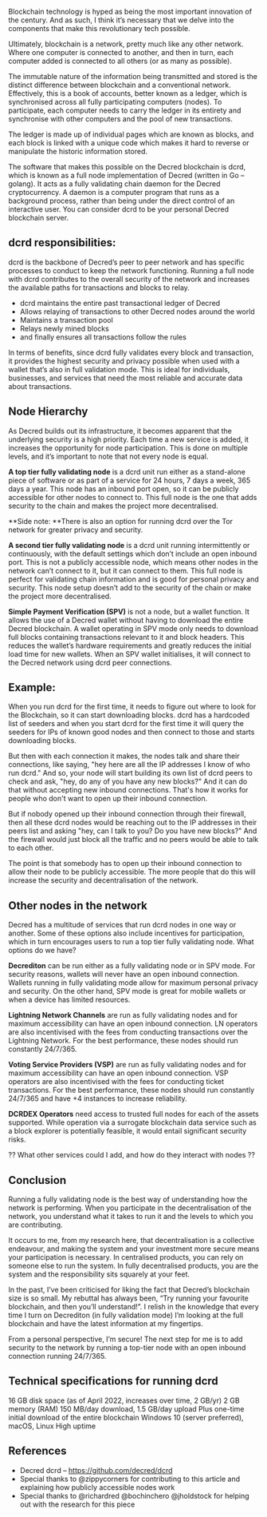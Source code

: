 Blockchain technology is hyped as being the most important innovation of the century. And as such, I think it’s necessary that we delve into the components that make this revolutionary tech possible.

Ultimately, blockchain is a network, pretty much like any other network. Where one computer is connected to another, and then in turn, each computer added is connected to all others (or as many as possible). 

The immutable nature of the information being transmitted and stored is the distinct difference between blockchain and a conventional network. Effectively, this is a book of accounts, better known as a ledger, which is synchronised across all fully participating computers (nodes). To participate, each computer needs to carry the ledger in its entirety and synchronise with other computers and the pool of new transactions. 

The ledger is made up of individual pages which are known as blocks, and each block is linked with a unique code which makes it hard to reverse or manipulate the historic information stored. 

The software that makes this possible on the Decred blockchain is dcrd, which is known as a full node implementation of Decred (written in Go – golang). It acts as a fully validating chain daemon for the Decred cryptocurrency. A daemon is a computer program that runs as a background process, rather than being under the direct control of an interactive user. You can consider dcrd to be your personal Decred blockchain server.

## dcrd responsibilities:
dcrd is the backbone of Decred’s peer to peer network and has specific processes to conduct to keep the network functioning. Running a full node with dcrd contributes to the overall security of the network and increases the available paths for transactions and blocks to relay.

* dcrd maintains the entire past transactional ledger of Decred
* Allows relaying of transactions to other Decred nodes around the world
* Maintains a transaction pool
* Relays newly mined blocks
* and finally ensures all transactions follow the rules

In terms of benefits, since dcrd fully validates every block and transaction, it provides the highest security and privacy possible when used with a wallet that’s also in full validation mode. This is ideal for individuals, businesses, and services that need the most reliable and accurate data about transactions.

## Node Hierarchy
As Decred builds out its infrastructure, it becomes apparent that the underlying security is a high priority. Each time a new service is added, it increases the opportunity for node participation. This is done on multiple levels, and it’s important to note that not every node is equal.

**A top tier fully validating node** is a dcrd unit run either as a stand-alone piece of software or as part of a service for 24 hours, 7 days a week, 365 days a year. This node has an inbound port open, so it can be publicly accessible for other nodes to connect to. This full node is the one that adds security to the chain and makes the project more decentralised. 

**Side note: **There is also an option for running dcrd over the Tor network for greater privacy and security.

**A second tier fully validating node** is a dcrd unit running intermittently or continuously, with the default settings which don’t include an open inbound port. This is not a publicly accessible node, which means other nodes in the network can’t connect to it, but it can connect to them. This full node is perfect for validating chain information and is good for personal privacy and security. This node setup doesn’t add to the security of the chain or make the project more decentralised.

**Simple Payment Verification (SPV)** is not a node, but a wallet function. It allows the use of a Decred wallet without having to download the entire Decred blockchain. A wallet operating in SPV mode only needs to download full blocks containing transactions relevant to it and block headers. This reduces the wallet’s hardware requirements and greatly reduces the initial load time for new wallets. When an SPV wallet initialises, it will connect to the Decred network using dcrd peer connections.

## Example:
When you run dcrd for the first time, it needs to figure out where to look for the Blockchain, so it can start downloading blocks. dcrd has a hardcoded list of seeders and when you start dcrd for the first time it will query the seeders for IPs of known good nodes and then connect to those and starts downloading blocks.

But then with each connection it makes, the nodes talk and share their connections, like saying, "hey here are all the IP addresses I know of who run dcrd." And so, your node will start building its own list of dcrd peers to check and ask, "hey, do any of you have any new blocks?" And it can do that without accepting new inbound connections. That's how it works for people who don't want to open up their inbound connection.

But if nobody opened up their inbound connection through their firewall, then all these dcrd nodes would be reaching out to the IP addresses in their peers list and asking "hey, can I talk to you? Do you have new blocks?" And the firewall would just block all the traffic and no peers would be able to talk to each other.

The point is that somebody has to open up their inbound connection to allow their node to be publicly accessible. The more people that do this will increase the security and decentralisation of the network. 

## Other nodes in the network
Decred has a multitude of services that run dcrd nodes in one way or another. Some of these options also include incentives for participation, which in turn encourages users to run a top tier fully validating node. What options do we have?
 
**Decrediton** can be run either as a fully validating node or in SPV mode. For security reasons, wallets will never have an open inbound connection. Wallets running in fully validating mode allow for maximum personal privacy and security. On the other hand, SPV mode is great for mobile wallets or when a device has limited resources. 

**Lightning Network Channels** are run as fully validating nodes and for maximum accessibility can have an open inbound connection. LN operators are also incentivised with the fees from conducting transactions over the Lightning Network. For the best performance, these nodes should run constantly 24/7/365.

**Voting Service Providers (VSP)** are run as fully validating nodes and for maximum accessibility can have an open inbound connection. VSP operators are also incentivised with the fees for conducting ticket transactions. For the best performance, these nodes should run constantly 24/7/365 and have +4 instances to increase reliability.

**DCRDEX Operators** need access to trusted full nodes for each of the assets supported. While operation via a surrogate blockchain data service such as a block explorer is potentially feasible, it would entail significant security risks. 

?? What other services could I add, and how do they interact with nodes ??

## Conclusion
Running a fully validating node is the best way of understanding how the network is performing. When you participate in the decentralisation of the network, you understand what it takes to run it and the levels to which you are contributing. 

It occurs to me, from my research here, that decentralisation is a collective endeavour, and making the system and your investment more secure means your participation is necessary. In centralised products, you can rely on someone else to run the system. In fully decentralised products, you are the system and the responsibility sits squarely at your feet.

In the past, I’ve been criticised for liking the fact that Decred’s blockchain size is so small. My rebuttal has always been, “Try running your favourite blockchain, and then you’ll understand!”. I relish in the knowledge that every time I turn on Decrediton (in fully validation mode) I’m looking at the full blockchain and have the latest information at my fingertips. 

From a personal perspective, I’m secure! The next step for me is to add security to the network by running a top-tier node with an open inbound connection running 24/7/365.

## Technical specifications for running dcrd
16 GB disk space (as of April 2022, increases over time, 2 GB/yr)
2 GB memory (RAM)
150 MB/day download, 1.5 GB/day upload
Plus one-time initial download of the entire blockchain
Windows 10 (server preferred), macOS, Linux
High uptime

## References
* Decred dcrd – https://github.com/decred/dcrd
* Special thanks to @zippycorners for contributing to this article and explaining how publicly accessible nodes work
* Special thanks to @richardred @bochinchero @jholdstock for helping out with the research for this piece

